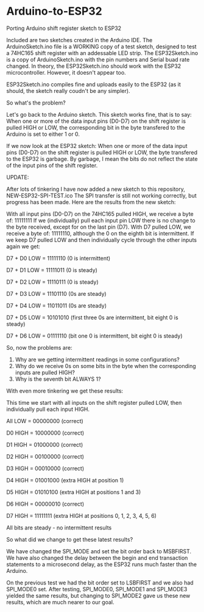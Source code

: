 # Arduino-to-ESP32
Porting Arduino shift register sketch to ESP32

Included are two sketches created in the Arduino IDE.
The ArduinoSketch.ino file is a WORKING copy of a test sketch, designed to test a 74HC165 shift register with an addessable LED strip.
The ESP32Sketch.ino is a copy of ArduinoSketch.ino with the pin numbers and Serial buad rate changed.
In theory, the ESP32Sketch.ino should work with the ESP32 microcontroller. However, it doesn't appear too.

ESP32Sketch.ino compiles fine and uploads easily to the ESP32 (as it should, the sketch really coudn't be any simpler).

So what's the problem?

Let's go back to the Arduino sketch.
This sketch works fine, that is to say:
When one or more of the data input pins (D0-D7) on the shift register is pulled HIGH or LOW, the corresponding bit in the byte transfered to the Arduino is set to either 1 or 0.

If we now look at the ESP32 sketch:
When one or more of the data input pins (D0-D7) on the shift register is pulled HIGH or LOW, the byte transfered to the ESP32 is garbage.
By garbage, I mean the bits do not reflect the state of the input pins of the shift register.

UPDATE:

After lots of tinkering I have now added a new sketch to this repository, NEW-ESP32-SPI-TEST.ico
The SPI transfer is still not working correctly, but progress has been made.
Here are the results from the new sketch:

With all input pins (D0-D7) on the 74HC165 pulled HIGH, we receive a byte of: 11111111
If we (individually) pull each input pin LOW there is no change to the byte received, except for on the last pin (D7).
With D7 pulled LOW, we receive a byte of: 11111110, although the 0 on the eighth bit is intermittent.
If we keep D7 pulled LOW and then individually cycle through the other inputs again we get:

D7 + D0 LOW = 11111110 (0 is intermittent)

D7 + D1 LOW = 11111011 (0 is steady)

D7 + D2 LOW = 11110111 (0 is steady)

D7 + D3 LOW = 11101110 (0s are steady)

D7 + D4 LOW = 11011011 (0s are steady)

D7 + D5 LOW = 10101010 (first three 0s are intermittent, bit eight 0 is steady)

D7 + D6 LOW = 01111110 (bit one 0 is intermittent, bit eight 0 is steady)

So, now the problems are:
1. Why are we getting intermittent readings in some configurations?
2. Why do we receive 0s on some bits in the byte when the corresponding inputs are pulled HIGH?
3. Why is the seventh bit ALWAYS 1?

With even more tinkering we get these results:

This time we start with all inputs on the shift register pulled LOW, then individually pull each input HIGH.

All LOW = 00000000 (correct)

D0 HIGH = 10000000 (correct)

D1 HIGH = 01000000 (correct)

D2 HIGH = 00100000 (correct)

D3 HIGH = 00010000 (correct)

D4 HIGH = 01001000 (extra HIGH at position 1)

D5 HIGH = 01010100 (extra HIGH at positions 1 and 3)

D6 HIGH = 00000010 (correct)

D7 HIGH = 11111111 (extra HIGH at positions 0, 1, 2, 3, 4, 5, 6)

All bits are steady - no intermittent results

So what did we change to get these latest results?

We have changed the SPI_MODE and set the bit order back to MSBFIRST. We have also changed the delay between the begin and end transaction statements to a microsecond delay, as the ESP32 runs much faster than the Arduino. 

On the previous test we had the bit order set to LSBFIRST and we also had SPI_MODE0 set. After testing, SPI_MODE0, SPI_MODE1 and SPI_MODE3 yielded the same results, but changing to SPI_MODE2 gave us these new results, which are much nearer to our goal.

